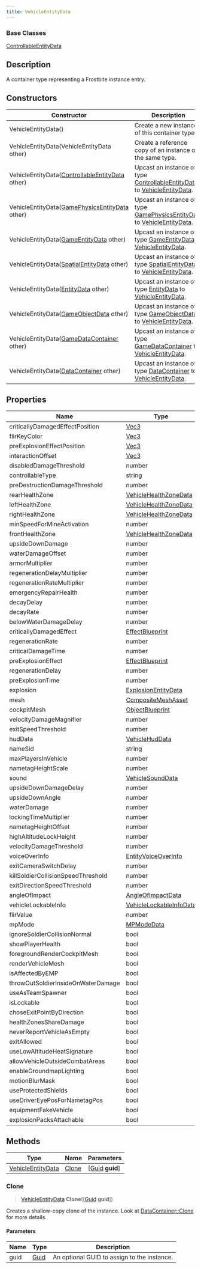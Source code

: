 ```yaml
---
title: VehicleEntityData
---
```

### Base Classes

[ControllableEntityData](ControllableEntityData)

## Description

A container type representing a Frostbite instance entry.

## Constructors

| Constructor                                                                  | Description                                                                                                               |
| ---------------------------------------------------------------------------- | ------------------------------------------------------------------------------------------------------------------------- |
| VehicleEntityData()                                                          | Create a new instance of this container type.                                                                             |
| VehicleEntityData(VehicleEntityData other)                                   | Create a reference copy of an instance of the same type.                                                                  |
| VehicleEntityData([ControllableEntityData](ControllableEntityData) other)    | Upcast an instance of type [ControllableEntityData](ControllableEntityData) to [VehicleEntityData](VehicleEntityData).    |
| VehicleEntityData([GamePhysicsEntityData](GamePhysicsEntityData) other)      | Upcast an instance of type [GamePhysicsEntityData](GamePhysicsEntityData) to [VehicleEntityData](VehicleEntityData).      |
| VehicleEntityData([GameEntityData](GameEntityData) other)                    | Upcast an instance of type [GameEntityData](GameEntityData) to [VehicleEntityData](VehicleEntityData).                    |
| VehicleEntityData([SpatialEntityData](SpatialEntityData) other)              | Upcast an instance of type [SpatialEntityData](SpatialEntityData) to [VehicleEntityData](VehicleEntityData).              |
| VehicleEntityData([EntityData](EntityData) other)                            | Upcast an instance of type [EntityData](EntityData) to [VehicleEntityData](VehicleEntityData).                            |
| VehicleEntityData([GameObjectData](GameObjectData) other)                    | Upcast an instance of type [GameObjectData](GameObjectData) to [VehicleEntityData](VehicleEntityData).                    |
| VehicleEntityData([GameDataContainer](GameDataContainer) other)              | Upcast an instance of type [GameDataContainer](GameDataContainer) to [VehicleEntityData](VehicleEntityData).              |
| VehicleEntityData([DataContainer](/vext/ref/shared/class/datacontainer) other) | Upcast an instance of type [DataContainer](/vext/ref/shared/class/datacontainer) to [VehicleEntityData](VehicleEntityData). |

## Properties

| Name                               | Type                                               | Description |
| ---------------------------------- | -------------------------------------------------- | ----------- |
| criticallyDamagedEffectPosition    | [Vec3](/vext/ref/shared/class/vec3)                  |             |
| flirKeyColor                       | [Vec3](/vext/ref/shared/class/vec3)                  |             |
| preExplosionEffectPosition         | [Vec3](/vext/ref/shared/class/vec3)                  |             |
| interactionOffset                  | [Vec3](/vext/ref/shared/class/vec3)                  |             |
| disabledDamageThreshold            | number                                             |             |
| controllableType                   | string                                             |             |
| preDestructionDamageThreshold      | number                                             |             |
| rearHealthZone                     | [VehicleHealthZoneData](VehicleHealthZoneData)     |             |
| leftHealthZone                     | [VehicleHealthZoneData](VehicleHealthZoneData)     |             |
| rightHealthZone                    | [VehicleHealthZoneData](VehicleHealthZoneData)     |             |
| minSpeedForMineActivation          | number                                             |             |
| frontHealthZone                    | [VehicleHealthZoneData](VehicleHealthZoneData)     |             |
| upsideDownDamage                   | number                                             |             |
| waterDamageOffset                  | number                                             |             |
| armorMultiplier                    | number                                             |             |
| regenerationDelayMultiplier        | number                                             |             |
| regenerationRateMultiplier         | number                                             |             |
| emergencyRepairHealth              | number                                             |             |
| decayDelay                         | number                                             |             |
| decayRate                          | number                                             |             |
| belowWaterDamageDelay              | number                                             |             |
| criticallyDamagedEffect            | [EffectBlueprint](EffectBlueprint)                 |             |
| regenerationRate                   | number                                             |             |
| criticalDamageTime                 | number                                             |             |
| preExplosionEffect                 | [EffectBlueprint](EffectBlueprint)                 |             |
| regenerationDelay                  | number                                             |             |
| preExplosionTime                   | number                                             |             |
| explosion                          | [ExplosionEntityData](ExplosionEntityData)         |             |
| mesh                               | [CompositeMeshAsset](CompositeMeshAsset)           |             |
| cockpitMesh                        | [ObjectBlueprint](ObjectBlueprint)                 |             |
| velocityDamageMagnifier            | number                                             |             |
| exitSpeedThreshold                 | number                                             |             |
| hudData                            | [VehicleHudData](VehicleHudData)                   |             |
| nameSid                            | string                                             |             |
| maxPlayersInVehicle                | number                                             |             |
| nametagHeightScale                 | number                                             |             |
| sound                              | [VehicleSoundData](VehicleSoundData)               |             |
| upsideDownDamageDelay              | number                                             |             |
| upsideDownAngle                    | number                                             |             |
| waterDamage                        | number                                             |             |
| lockingTimeMultiplier              | number                                             |             |
| nametagHeightOffset                | number                                             |             |
| highAltitudeLockHeight             | number                                             |             |
| velocityDamageThreshold            | number                                             |             |
| voiceOverInfo                      | [EntityVoiceOverInfo](EntityVoiceOverInfo)         |             |
| exitCameraSwitchDelay              | number                                             |             |
| killSoldierCollisionSpeedThreshold | number                                             |             |
| exitDirectionSpeedThreshold        | number                                             |             |
| angleOfImpact                      | [AngleOfImpactData](AngleOfImpactData)             |             |
| vehicleLockableInfo                | [VehicleLockableInfoData](VehicleLockableInfoData) |             |
| flirValue                          | number                                             |             |
| mpMode                             | [MPModeData](MPModeData)                           |             |
| ignoreSoldierCollisionNormal       | bool                                               |             |
| showPlayerHealth                   | bool                                               |             |
| foregroundRenderCockpitMesh        | bool                                               |             |
| renderVehicleMesh                  | bool                                               |             |
| isAffectedByEMP                    | bool                                               |             |
| throwOutSoldierInsideOnWaterDamage | bool                                               |             |
| useAsTeamSpawner                   | bool                                               |             |
| isLockable                         | bool                                               |             |
| choseExitPointByDirection          | bool                                               |             |
| healthZonesShareDamage             | bool                                               |             |
| neverReportVehicleAsEmpty          | bool                                               |             |
| exitAllowed                        | bool                                               |             |
| useLowAltitudeHeatSignature        | bool                                               |             |
| allowVehicleOutsideCombatAreas     | bool                                               |             |
| enableGroundmapLighting            | bool                                               |             |
| motionBlurMask                     | bool                                               |             |
| useProtectedShields                | bool                                               |             |
| useDriverEyePosForNametagPos       | bool                                               |             |
| equipmentFakeVehicle               | bool                                               |             |
| explosionPacksAttachable           | bool                                               |             |

## Methods

| Type                                   | Name            | Parameters                                     |
| -------------------------------------- | --------------- | ---------------------------------------------- |
| [VehicleEntityData](VehicleEntityData) | [Clone](#clone) | \[[Guid](/vext/ref/shared/class/guid) **guid**\] |

### Clone

> [VehicleEntityData](VehicleEntityData) **Clone**(\[[Guid](/vext/ref/shared/class/guid) **guid**\])

Creates a shallow-copy clone of the instance. Look at [DataContainer::Clone](/vext/ref/shared/class/datacontainer#clone) for more details.

#### Parameters

| Name | Type         | Description                                 |
| ---- | ------------ | ------------------------------------------- |
| guid | [Guid](Guid) | An optional GUID to assign to the instance. |
